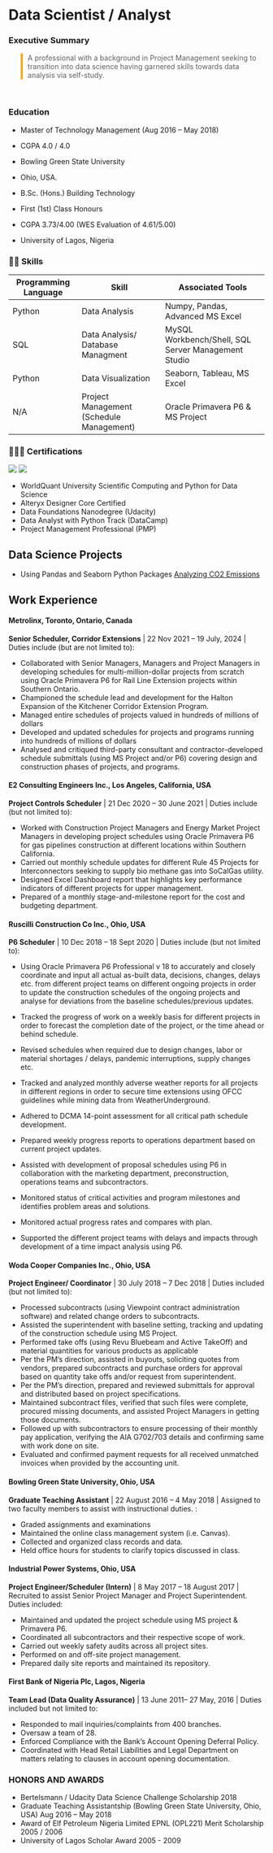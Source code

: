 
# Data Scientist / Analyst

### Executive Summary
<blockquote style="border-left: 4px solid orange; padding-left: 10px;">
  A professional with a background in Project Management seeking to transition into data science having garnered skills towards data analysis via self-study.
</blockquote>

<br>

### Education
- Master of Technology Management (Aug 2016 – May 2018)
- CGPA 4.0 / 4.0
- Bowling Green State University
- Ohio, USA.

- B.Sc. (Hons.) Building Technology
- First (1st) Class Honours
- CGPA 3.73/4.00 (WES Evaluation of 4.61/5.00)
- University of Lagos, Nigeria

### 🧑‍🔬 Skills

| Programming Language | Skill                                    | Associated Tools                                  |
|----------------------|------------------------------------------|---------------------------------------------------|
| Python 	       |Data Analysis                             |Numpy, Pandas, Advanced MS Excel                   |
| SQL                  |Data Analysis/ Database Managment         |MySQL Workbench/Shell, SQL Server Management Studio|
| Python               |Data Visualization                        |Seaborn, Tableau, MS Excel                         |   
| N/A                  |Project Management (Schedule Management)  | Oracle Primavera P6 & MS Project                  |


### 🧑🏾‍🎓 Certifications 
<div>
<img src="https://img.shields.io/badge/-WorldQuant%20University%20Data%20Science-2E86C1?style=for-the-badge&logo=Python&logoColor=white" />
<img src="https://img.shields.io/badge/-Data%20Analyst%20with%20Python%20(DataCamp)-058C42?style=for-the-badge&logo=DataCamp&logoColor=white" />
</div>


- WorldQuant University Scientific Computing and Python for Data Science
- Alteryx Designer Core Certified
- Data Foundations Nanodegree (Udacity)
- Data Analyst with Python Track (DataCamp)
- Project Management Professional (PMP)

## Data Science Projects
- Using Pandas and Seaborn Python Packages
[Analyzing CO2 Emissions](https://github.com/John-AE/Analyzing-CO2-Emissions/blob/main/README.md)




## Work Experience

#### Metrolinx, Toronto, Ontario, Canada
**Senior Scheduler, Corridor Extensions**
| 22 Nov 2021 – 19 July, 2024 |
Duties include (but are not limited to):

- Collaborated with Senior Managers, Managers and Project Managers in developing schedules for multi-million-dollar projects from scratch using Oracle Primavera P6 for Rail Line Extension projects within Southern Ontario.
- Championed the schedule lead and development for the Halton Expansion of the Kitchener Corridor Extension Program.
- Managed entire schedules of projects valued in hundreds of millions of dollars
- Developed and updated schedules for projects and programs running into hundreds of millions of dollars
- Analysed and critiqued third-party consultant and contractor-developed schedule submittals (using MS Project and/or P6) covering design and construction phases of projects, and programs.


#### E2 Consulting Engineers Inc., Los Angeles, California, USA		                              
**Project Controls Scheduler**
| 21 Dec 2020 – 30 June 2021 |
Duties include (but not limited to):

- Worked with Construction Project Managers and Energy Market Project Managers in developing project schedules using Oracle Primavera P6 for gas pipelines construction at different locations within Southern California.
- Carried out monthly schedule updates for different Rule 45 Projects for Interconnectors seeking to supply bio methane gas into SoCalGas utility.
- Designed Excel Dashboard report that highlights key performance indicators of different projects for upper management.
- Prepared of a monthly stage-and-milestone report for the cost and budgeting department.

#### Ruscilli Construction Co Inc., Ohio, USA
**P6 Scheduler**
| 10 Dec 2018 – 18 Sept 2020 |
Duties include (but not limited to): 

- Using Oracle Primavera P6 Professional v 18 to accurately and closely coordinate and input all actual as-built data, decisions, changes, delays etc. from different project teams on different ongoing projects in order to update the construction schedules of the ongoing projects and analyse for deviations from the baseline schedules/previous updates.
- Tracked the progress of work on a weekly basis for different projects in order to forecast the completion date of the project, or the time ahead or behind schedule.

- Revised schedules when required due to design changes, labor or material shortages / delays, pandemic interruptions, supply changes etc.
- Tracked and analyzed monthly adverse weather reports for all projects in different regions in order to secure time extensions using OFCC guidelines while mining data from WeatherUnderground.
- Adhered to DCMA 14-point assessment for all critical path schedule development.
- Prepared weekly progress reports to operations department based on current project updates.
- Assisted with development of proposal schedules using P6 in collaboration with the marketing department, preconstruction, operations teams and subcontractors.
- Monitored status of critical activities and program milestones and identifies problem areas and solutions.
- Monitored actual progress rates and compares with plan.
- Supported the different project teams with delays and impacts through development of a time impact analysis using P6.

#### Woda Cooper Companies Inc., Ohio, USA	
**Project Engineer/ Coordinator**
| 30 July 2018 – 7 Dec 2018 |
Duties included (but not limited to):
	
- Processed subcontracts (using Viewpoint contract administration software) and related change orders to subcontracts.
- Assisted the superintendent with baseline setting, tracking and updating of the construction schedule using MS Project.
- Performed take offs (using Revu Bluebeam and Active TakeOff) and material quantities for various products as applicable
- Per the PM’s direction, assisted in buyouts, soliciting quotes from vendors, prepared subcontracts and purchase orders for approval based on quantity take offs and/or request from superintendent.
- Per the PM’s direction, prepared and reviewed submittals for approval and distributed based on project specifications.
- Maintained subcontract files, verified that such files were complete, procured missing documents, and assisted Project Managers in getting those documents.
- Followed up with subcontractors to ensure processing of their monthly pay application, verifying the AIA G702/703 details and confirming same with work done on site.
- Evaluated and confirmed payment requests for all received unmatched invoices when provided by the accounting unit.

#### Bowling Green State University, Ohio, USA
**Graduate Teaching Assistant**
| 22 August 2016 – 4 May 2018 |
Assigned to two faculty members to assist with instructional duties. :

- Graded assignments and examinations
- Maintained the online class management system (i.e. Canvas).
- Collected and organized class records and data.
- Held office hours for students to clarify topics discussed in class.

#### Industrial Power Systems, Ohio, USA
**Project Engineer/Scheduler (Intern)**
| 8 May 2017 – 18 August 2017 |
Recruited to assist Senior Project Manager and Project Superintendent. Duties included:

- Maintained and updated the project schedule using MS project & Primavera P6.
- Coordinated all subcontractors and their respective scope of work.
- Carried out weekly safety audits across all project sites.
- Performed on and off-site project management.
- Prepared daily site reports and maintained its repository.

#### First Bank of Nigeria Plc, Lagos, Nigeria
**Team Lead (Data Quality Assurance)**
| 13  June 2011– 27 May, 2016 |
Duties included but not limited to:

- Responded to mail inquiries/complaints from 400 branches.
- Oversaw a team of 28.
- Enforced Compliance with the Bank’s Account Opening Deferral Policy.
- Coordinated with Head Retail Liabilities and Legal Department on matters relating to clauses in account opening documentation.

### HONORS AND AWARDS
- Bertelsmann / Udacity Data Science Challenge Scholarship 2018
- Graduate Teaching Assistantship (Bowling Green State University, Ohio, USA) Aug 2016 – May 2018
- Award of Elf Petroleum Nigeria Limited EPNL (OPL221) Merit Scholarship 2005 / 2006
- University of Lagos Scholar Award  2005 - 2009
